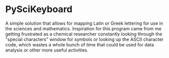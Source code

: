 # PySciKeyboard
A simple solution that allows for mapping Latin or Greek lettering for use in the sciences and mathematics. Inspiration for this program came from me getting frustrated as a chemical researcher constantly looking through the "special characters" window for symbols or looking up the ASCII character code, which wastes a whole bunch of time that could be used for data analysis or other more useful activities.
